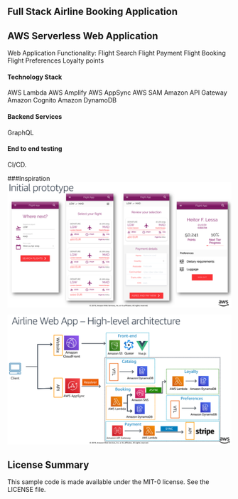 ## Full Stack Airline Booking Application
## AWS Serverless Web Application

Web Application Functionality:
Flight Search
Flight Payment
Flight Booking
Flight Preferences
Loyalty points

#### Technology Stack
AWS Lambda
AWS Amplify
AWS AppSync
AWS SAM
Amazon API Gateway
Amazon Cognito
Amazon DynamoDB
#### Backend Services
GraphQL
#### End to end testing
CI/CD. 

###Inspiration
![Serverless Airline Booking sample](./media/prototype-web.png)

![Serverless Airline Initial Architecture](./media/prototype-architecture.png)

## License Summary

This sample code is made available under the MIT-0 license. See the LICENSE file.
